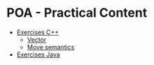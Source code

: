 # POA - Practical Content

- [Exercises C++](exercises-cpp)
  - [Vector](exercises-cpp/vector)
  - [Move semantics](exercises-cpp/move-semantics)
- [Exercises Java](exercises-java)
